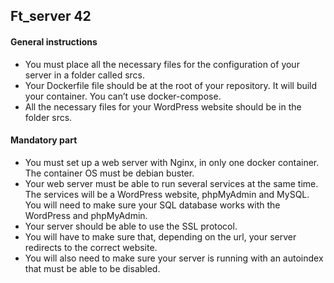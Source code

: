 ## Ft_server 42

#### General instructions

- You must place all the necessary files for the configuration of your server in a folder
called srcs.
- Your Dockerfile file should be at the root of your repository. It will build your
container. You can’t use docker-compose.
- All the necessary files for your WordPress website should be in the folder srcs.

#### Mandatory part

- You must set up a web server with Nginx, in only one docker container. The
container OS must be debian buster.
- Your web server must be able to run several services at the same time. The services
will be a WordPress website, phpMyAdmin and MySQL. You will need to make
sure your SQL database works with the WordPress and phpMyAdmin.
- Your server should be able to use the SSL protocol.
- You will have to make sure that, depending on the url, your server redirects to the
correct website.
- You will also need to make sure your server is running with an autoindex that must
be able to be disabled.
